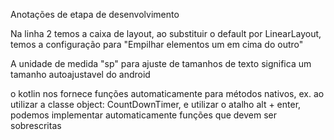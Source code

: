 Anotações de etapa de desenvolvimento 

Na linha 2 temos a caixa de layout, ao substituir o default por LinearLayout, temos a configuração para "Empilhar elementos um em cima do outro"

A unidade de medida "sp" para ajuste de tamanhos de texto significa um tamanho autoajustavel do android

o kotlin nos fornece funções automaticamente para métodos nativos, ex. ao utilizar a classe object: CountDownTimer, e utilizar o atalho alt + enter, podemos implementar automaticamente funções que devem ser sobrescritas
